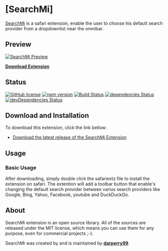 # [SearchMi]

[SearchMi](https://github.com/darperry99/SearchMi.safariextension/blob/master/SearchMi.safariextz?raw=true) is a safari extension, enable the user to choose his default search provider from a dropdownlist near the omnibar.

## Preview

[![SearchMi Preview](https://raw.githubusercontent.com/darperry99/darperry99.github.io/master/img/SearchMi_hp.png)](https://raw.githubusercontent.com/darperry99/darperry99.github.io/master/img/SearchMi_hp.png)

**[Download Extension](https://github.com/darperry99/SearchMi.safariextension/blob/master/SearchMi.safariextz?raw=true)**

## Status

[![GitHub license](https://img.shields.io/badge/license-MIT-blue.svg)](https://raw.githubusercontent.com/BlackrockDigital/startbootstrap-freelancer/master/LICENSE)
[![npm version](https://img.shields.io/npm/v/startbootstrap-freelancer.svg)](https://www.npmjs.com/package/startbootstrap-freelancer)
[![Build Status](https://travis-ci.org/BlackrockDigital/startbootstrap-freelancer.svg?branch=master)](https://travis-ci.org/BlackrockDigital/startbootstrap-freelancer)
[![dependencies Status](https://david-dm.org/BlackrockDigital/startbootstrap-freelancer/status.svg)](https://david-dm.org/BlackrockDigital/startbootstrap-freelancer)
[![devDependencies Status](https://david-dm.org/BlackrockDigital/startbootstrap-freelancer/dev-status.svg)](https://david-dm.org/BlackrockDigital/startbootstrap-freelancer?type=dev)

## Download and Installation

To download this extension, click the link bellow:
* [Download the latest release of the SearchMi Extension](https://github.com/darperry99/SearchMi.safariextension/blob/master/SearchMi.safariextz?raw=true)

## Usage

### Basic Usage

After downloading, simply double click the safariextz file to install the extension on safari.
The extention will add a toolbar button that enable's changing the default search provider between varius search providers like Google, Bing, Yahoo, Facebook, youtube and DuckDuckGo.


## About

SearchMi extension is an open source library. All of the sources are released under the MIT license, which means you can use them for any purpose, even for commercial projects ;-).


SearchMi was created by and is maintained by **[darperry99]()**.
